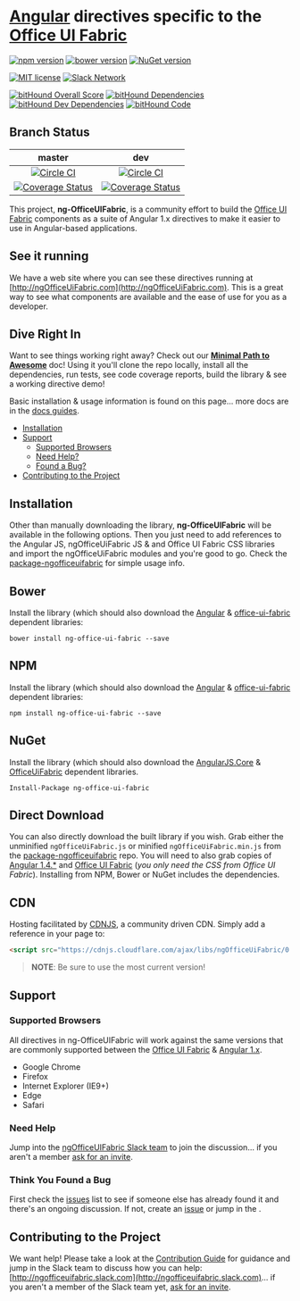 # [Angular](https://angularjs.org) directives specific to the [Office UI Fabric](https://github.com/OfficeDev/office-ui-fabric)

[![npm version](https://badge.fury.io/js/ng-office-ui-fabric.svg)](https://badge.fury.io/js/ng-office-ui-fabric)
[![bower version](https://badge.fury.io/bo/ng-office-ui-fabric.svg)](https://github.com/ngOfficeUIFabric/package-ngofficeuifabric)
[![NuGet version](https://badge.fury.io/nu/ng-office-ui-fabric.svg)](https://badge.fury.io/nu/ng-office-ui-fabric)

[![MIT license](https://img.shields.io/npm/l/express.svg)](https://github.com/ngOfficeUIFabric/ng-officeuifabric/blob/master/LICENSE)
[![Slack Network](http://ngofficeuifabric-slackin.azurewebsites.net/badge.svg)](http://ngofficeuifabric-slackin.azurewebsites.net/)

[![bitHound Overall Score](https://www.bithound.io/github/ngOfficeUIFabric/ng-officeuifabric/badges/score.svg)](https://www.bithound.io/github/ngOfficeUIFabric/ng-officeuifabric)
[![bitHound Dependencies](https://www.bithound.io/github/ngOfficeUIFabric/ng-officeuifabric/badges/dependencies.svg)](https://www.bithound.io/github/ngOfficeUIFabric/ng-officeuifabric/master/dependencies/npm)
[![bitHound Dev Dependencies](https://www.bithound.io/github/ngOfficeUIFabric/ng-officeuifabric/badges/devDependencies.svg)](https://www.bithound.io/github/ngOfficeUIFabric/ng-officeuifabric/master/dependencies/npm)
[![bitHound Code](https://www.bithound.io/github/ngOfficeUIFabric/ng-officeuifabric/badges/code.svg)](https://www.bithound.io/github/ngOfficeUIFabric/ng-officeuifabric)

## Branch Status

master | dev
:------: | :---:
[![Circle CI](https://circleci.com/gh/ngOfficeUIFabric/ng-officeuifabric/tree/master.svg?style=svg)](https://circleci.com/gh/ngOfficeUIFabric/ng-officeuifabric/tree/master) | [![Circle CI](https://circleci.com/gh/ngOfficeUIFabric/ng-officeuifabric/tree/dev.svg?style=svg)](https://circleci.com/gh/ngOfficeUIFabric/ng-officeuifabric/tree/dev)
[![Coverage Status](https://coveralls.io/repos/ngOfficeUIFabric/ng-officeuifabric/badge.svg?branch=master&service=github)](https://coveralls.io/github/ngOfficeUIFabric/ng-officeuifabric?branch=master) | [![Coverage Status](https://coveralls.io/repos/ngOfficeUIFabric/ng-officeuifabric/badge.svg?branch=dev&service=github)](https://coveralls.io/github/ngOfficeUIFabric/ng-officeuifabric?branch=dev)

This project, **ng-OfficeUIFabric**, is a community effort to build the [Office UI Fabric](http://dev.office.com/fabric) components as a suite of Angular 1.x directives to make it easier to use in Angular-based applications.

## See it running

We have a web site where you can see these directives running at [http://ngOfficeUiFabric.com](http://ngOfficeUiFabric.com). This is a great way to see what components are available and the ease of use for you as a developer.

## Dive Right In

Want to see things working right away? Check out our **[Minimal Path to Awesome](https://github.com/ngOfficeUIFabric/ng-officeuifabric/tree/master/docs/guides/MPA.md)** doc! Using it you'll clone the repo locally, install all the dependencies, run tests, see code coverage reports, build the library & see a working directive demo!

Basic installation & usage information is found on this page... more docs are in the [docs guides](https://github.com/ngOfficeUIFabric/ng-officeuifabric/tree/master/docs/guides).

- [Installation](#installation)
- [Support](#support)
  - [Supported Browsers](#supported-browsers)
  - [Need Help?](#need-help)
  - [Found a Bug?](#think-you-found-a-bug)
- [Contributing to the Project](#contributing-to-the-project)

## Installation

Other than manually downloading the library, **ng-OfficeUIFabric** will be available in the following options. Then you just need to add references to the Angular JS, ngOfficeUiFabric JS & and Office UI Fabric CSS libraries and import the ngOfficeUiFabric modules and you're good to go. Check the [package-ngofficeuifabric](https://github.com/ngOfficeUIFabric/package-ngofficeuifabric/blob/master/README.md) for simple usage info.

## Bower

Install the library (which should also download the [Angular](http://bower.io/search/?q=angular) & [office-ui-fabric](http://bower.io/search/?q=office-ui-fabric) dependent libraries:

```shell
bower install ng-office-ui-fabric --save
```

## NPM

Install the library (which should also download the [Angular](https://www.npmjs.com/package/angular) & [office-ui-fabric](https://www.npmjs.com/package/office-ui-fabric) dependent libraries:

```shell
npm install ng-office-ui-fabric --save
```

## NuGet

Install the library (which should also download the [AngularJS.Core](https://www.nuget.org/packages/ng-office-ui-fabric) & [OfficeUiFabric](https://www.nuget.org/packages/OfficeUIFabric/) dependent libraries.

```shell
Install-Package ng-office-ui-fabric
```

## Direct Download

You can also directly download the built library if you wish. Grab either the unminified `ngOfficeUiFabric.js` or minified `ngOfficeUiFabric.min.js` from the [package-ngofficeuifabric](https://github.com/ngOfficeUIFabric/package-ngofficeuifabric) repo. You will need to also grab copies of [Angular 1.4.*](https://angularjs.org/) and [Office UI Fabric](http://dev.office.com/fabric/getting-started) (*you only need the CSS from Office UI Fabric*). Installing from NPM, Bower or NuGet includes the dependencies.

## CDN

Hosting facilitated by [CDNJS](https://cdnjs.com), a community driven CDN. Simply add a reference in your page to:

```html
<script src="https://cdnjs.cloudflare.com/ajax/libs/ngOfficeUiFabric/0.2.0/ngOfficeUiFabric.min.js"></script>
```

> **NOTE**: Be sure to use the most current version!

## Support

### Supported Browsers

All directives in ng-OfficeUIFabric will work against the same versions that are commonly supported between the [Office UI Fabric](http://dev.office.com/fabric/resources-and-faq) & [Angular 1.x](https://docs.angularjs.org/guide/ie).

- Google Chrome
- Firefox
- Internet Explorer (IE9+)
- Edge
- Safari

### Need Help

Jump into the [ngOfficeUIFabric Slack team](http://ngofficeuifabric.slack.com) to join the discussion... if you aren't a member [ask for an invite](http://ngofficeuifabric-slackin.azurewebsites.net).

### Think You Found a Bug

First check the [issues](https://github.com/ngOfficeUIFabric/ng-officeuifabric/issues) list to see if someone else has already found it and there's an ongoing discussion. If not, create an [issue](https://github.com/ngOfficeUIFabric/ng-officeuifabric/issues) or jump in the .

## Contributing to the Project

We want help! Please take a look at the [Contribution Guide](https://github.com/ngOfficeUIFabric/ng-officeuifabric/blob/master/.github/CONTRIBUTING.md) for guidance and jump in the Slack team to discuss how you can help: [http://ngofficeuifabric.slack.com](http://ngofficeuifabric.slack.com)... if you aren't a member of the Slack team yet, [ask for an invite](http://ngofficeuifabric-slackin.azurewebsites.net).
